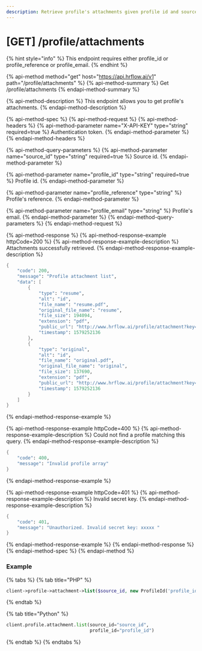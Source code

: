 ```yaml
---
description: Retrieve profile's attachments given profile id and source id.
---
```


# \[GET\] /profile/attachments

{% hint style="info" %}
This endpoint requires either profile\_id or profile\_reference or profile\_email.
{% endhint %}

{% api-method method="get" host="https://api.hrflow.ai/v1" path="/profile/attachments" %}
{% api-method-summary %}
Get /profile/attachments
{% endapi-method-summary %}

{% api-method-description %}
This endpoint allows you to get profile's attachments.
{% endapi-method-description %}

{% api-method-spec %}
{% api-method-request %}
{% api-method-headers %}
{% api-method-parameter name="X-API-KEY" type="string" required=true %}
Authentication token.
{% endapi-method-parameter %}
{% endapi-method-headers %}

{% api-method-query-parameters %}
{% api-method-parameter name="source\_id" type="string" required=true %}
Source id.
{% endapi-method-parameter %}

{% api-method-parameter name="profile\_id" type="string" required=true %}
Profile id.
{% endapi-method-parameter %}

{% api-method-parameter name="profile\_reference" type="string" %}
Profile's reference.
{% endapi-method-parameter %}

{% api-method-parameter name="profile\_email" type="string" %}
Profile's email.
{% endapi-method-parameter %}
{% endapi-method-query-parameters %}
{% endapi-method-request %}

{% api-method-response %}
{% api-method-response-example httpCode=200 %}
{% api-method-response-example-description %}
Attachments successfully retrieved.
{% endapi-method-response-example-description %}

```scheme
{
    "code": 200,
    "message": "Profile attachment list",
    "data": [
        {
            "type": "resume",
            "alt": "id",
            "file_name": "resume.pdf",
            "original_file_name": "resume",
            "file_size": 194094,
            "extension": "pdf",
            "public_url": "http://www.hrflow.ai/profile/attachment?key=key_value&type=resume",
            "timestamp": 1579252136
        },
        {
            "type": "original",
            "alt": "id",
            "file_name": "original.pdf",
            "original_file_name": "original",
            "file_size": 137690,
            "extension": "pdf",
            "public_url": "http://www.hrflow.ai/profile/attachment?key=key_value=&type=original",
            "timestamp": 1579252136
        }
    ]
}
```
{% endapi-method-response-example %}

{% api-method-response-example httpCode=400 %}
{% api-method-response-example-description %}
Could not find a profile matching this query.
{% endapi-method-response-example-description %}

```scheme
{
    "code": 400,
    "message": "Invalid profile array"
}
```
{% endapi-method-response-example %}

{% api-method-response-example httpCode=401 %}
{% api-method-response-example-description %}
Invalid secret key.
{% endapi-method-response-example-description %}

```scheme
{
    "code": 401,
    "message": "Unauthorized. Invalid secret key: xxxxx "
}
```
{% endapi-method-response-example %}
{% endapi-method-response %}
{% endapi-method-spec %}
{% endapi-method %}

### Example

{% tabs %}
{% tab title="PHP" %}
```php
client->profile->attachment->list($source_id, new ProfileId('profile_id'))
```
{% endtab %}

{% tab title="Python" %}
```python
client.profile.attachment.list(source_id="source_id",
                               profile_id="profile_id")
```
{% endtab %}
{% endtabs %}

